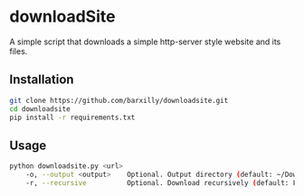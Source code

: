 # downloadSite

A simple script that downloads a simple http-server style website and its files.

## Installation

```bash
git clone https://github.com/barxilly/downloadsite.git
cd downloadsite
pip install -r requirements.txt
```

## Usage

```bash
python downloadsite.py <url>
    -o, --output <output>    Optional. Output directory (default: ~/Downloads/downloadSite)
    -r, --recursive          Optional. Download recursively (default: False)
```
